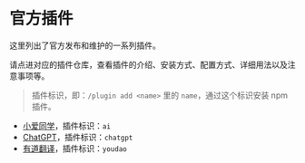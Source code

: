 # 官方插件

这里列出了官方发布和维护的一系列插件。

请点进对应的插件仓库，查看插件的介绍、安装方式、配置方式、详细用法以及注意事项等。

> 插件标识，即：`/plugin add <name>` 里的 `name`，通过这个标识安装 npm 插件。

- [小爱同学](https://github.com/KiviBotLab/kivibot-plugin-ai)，插件标识：`ai`
- [ChatGPT](https://github.com/KiviBotLab/kivibot-plugin-chatgpt)，插件标识：`chatgpt`
- [有道翻译](https://github.com/KiviBotLab/kivibot-plugin-youdao)，插件标识：`youdao`

